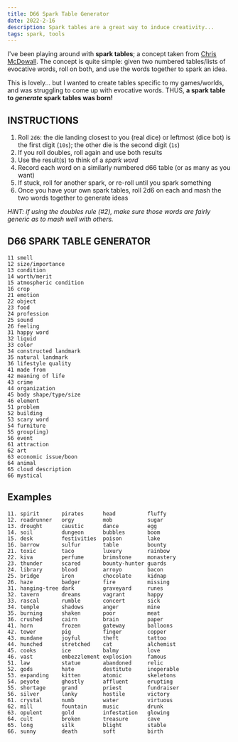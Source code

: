 ```yaml
---
title: D66 Spark Table Generator
date: 2022-2-16
description: Spark tables are a great way to induce creativity...
tags: spark, tools
---
```


I've been playing around with **spark tables**; a concept taken from [Chris McDowall](https://www.bastionland.com). The concept is quite simple: given two numbered tables/lists of evocative words, roll on both, and use the words together to spark an idea.

This is lovely... but I wanted to create tables specific to my games/worlds, and was struggling to come up with evocative words. THUS, **a spark table to _generate_ spark tables was born!**

<break>

## INSTRUCTIONS
1. Roll `2d6`: the die landing closest to you (real dice) or leftmost (dice bot) is the first digit (`10s`); the other die is the second digit (`1s`)
2. If you roll doubles, roll again and use both results
3. Use the result(s) to think of a _spark word_
4. Record each word on a similarly numbered d66 table (or as many as you want)
5. If stuck, roll for another spark, or re-roll until you spark something
6. Once you have your own spark tables, roll 2d6 on each and mash the two words together to generate ideas

_HINT: if using the doubles rule (#2), make sure those words are fairly generic as to mash well with others._

## D66 SPARK TABLE GENERATOR

```
11 smell
12 size/importance
13 condition
14 worth/merit
15 atmospheric condition
16 crop
21 emotion
22 object
23 food
24 profession
25 sound
26 feeling
31 happy word
32 liquid
33 color
34 constructed landmark
35 natural landmark
36 lifestyle quality
41 made from
42 meaning of life
43 crime
44 organization
45 body shape/type/size
46 element
51 problem
52 building
53 scary word
54 furniture
55 group(ing)
56 event
61 attraction
62 art
63 economic issue/boon
64 animal
65 cloud description
66 mystical
```

## Examples

```
11. spirit       pirates      head          fluffy
12. roadrunner   orgy         mob           sugar
13. drought      caustic      dance         egg
14. soil         dungeon      bubbles       boom
15. desk         festivities  poison        lake
16. barrow       sulfur       table         bounty
21. toxic        taco         luxury        rainbow
22. kiva         perfume      brimstone     monastery
23. thunder      scared       bounty-hunter guards
24. library      blood        arroyo        bacon
25. bridge       iron         chocolate     kidnap
26. haze         badger       fire          missing
31. hanging-tree dark         graveyard     runes
32. tavern       dreams       vagrant       happy
33. rascal       rumble       concert       sick
34. temple       shadows      anger         mine
35. burning      shaken       poor          meat
36. crushed      cairn        brain         paper
41. horn         frozen       gateway       balloons
42. tower        pig          finger        copper
43. mundane      joyful       theft         tattoo
44. hunched      stretched    cat           alchemist
45. cooks        ice          balmy         love
46. vast         embezzlement explosion     famous
51. law          statue       abandoned     relic
52. gods         hate         destitute     inoperable
53. expanding    kitten       atomic        skeletons
54. peyote       ghostly      affluent      erupting
55. shortage     grand        priest        fundraiser
56. silver       lanky        hostile       victory
61. crystal      numb         water         virtuous
62. mill         fountain     music         drunk
63. opulent      gold         infestation   glowing
64. cult         broken       treasure      cave
65. long         silk         blight        stable
66. sunny        death        soft          birth
```